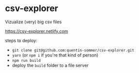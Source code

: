 # csv-explorer

Vizualize (very) big csv files

https://csv-explorer.netlify.com

steps to deploy:

- `git clone git@github.com:quentin-sommer/csv-explorer.git`
- `yarn` (or `npm i` if you're that kind of person)
- `npm run build`
- deploy the `build` folder  to a file server
